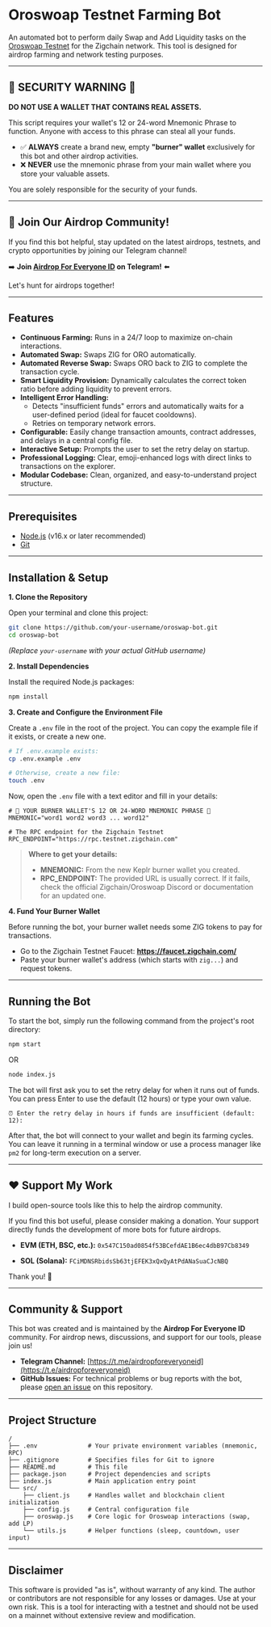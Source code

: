 # Oroswoap Testnet Farming Bot

An automated bot to perform daily Swap and Add Liquidity tasks on the [Oroswoap Testnet](https://testnet.oroswap.org/) for the Zigchain network. This tool is designed for airdrop farming and network testing purposes.

---

## 🚨 SECURITY WARNING 🚨

**DO NOT USE A WALLET THAT CONTAINS REAL ASSETS.**

This script requires your wallet's 12 or 24-word Mnemonic Phrase to function. Anyone with access to this phrase can steal all your funds.

- ✅ **ALWAYS** create a brand new, empty **"burner" wallet** exclusively for this bot and other airdrop activities.
- ❌ **NEVER** use the mnemonic phrase from your main wallet where you store your valuable assets.

You are solely responsible for the security of your funds.

---

## 🚀 Join Our Airdrop Community!

If you find this bot helpful, stay updated on the latest airdrops, testnets, and crypto opportunities by joining our Telegram channel!

➡️ **Join [Airdrop For Everyone ID](https://t.me/airdropforeveryoneid) on Telegram!** ⬅️

Let's hunt for airdrops together!

---

## Features

-   **Continuous Farming:** Runs in a 24/7 loop to maximize on-chain interactions.
-   **Automated Swap:** Swaps ZIG for ORO automatically.
-   **Automated Reverse Swap:** Swaps ORO back to ZIG to complete the transaction cycle.
-   **Smart Liquidity Provision:** Dynamically calculates the correct token ratio before adding liquidity to prevent errors.
-   **Intelligent Error Handling:**
    -   Detects "insufficient funds" errors and automatically waits for a user-defined period (ideal for faucet cooldowns).
    -   Retries on temporary network errors.
-   **Configurable:** Easily change transaction amounts, contract addresses, and delays in a central config file.
-   **Interactive Setup:** Prompts the user to set the retry delay on startup.
-   **Professional Logging:** Clear, emoji-enhanced logs with direct links to transactions on the explorer.
-   **Modular Codebase:** Clean, organized, and easy-to-understand project structure.

---

## Prerequisites

-   [Node.js](https://nodejs.org/) (v16.x or later recommended)
-   [Git](https://git-scm.com/)

---

## Installation & Setup

**1. Clone the Repository**

Open your terminal and clone this project:

```bash
git clone https://github.com/your-username/oroswap-bot.git
cd oroswap-bot
```
*(Replace `your-username` with your actual GitHub username)*

**2. Install Dependencies**

Install the required Node.js packages:

```bash
npm install
```

**3. Create and Configure the Environment File**

Create a `.env` file in the root of the project. You can copy the example file if it exists, or create a new one.

```bash
# If .env.example exists:
cp .env.example .env

# Otherwise, create a new file:
touch .env
```

Now, open the `.env` file with a text editor and fill in your details:

```env
# 🚨 YOUR BURNER WALLET'S 12 OR 24-WORD MNEMONIC PHRASE 🚨
MNEMONIC="word1 word2 word3 ... word12"

# The RPC endpoint for the Zigchain Testnet
RPC_ENDPOINT="https://rpc.testnet.zigchain.com"
```

> **Where to get your details:**
>
> -   **MNEMONIC:** From the new Keplr burner wallet you created.
> -   **RPC_ENDPOINT:** The provided URL is usually correct. If it fails, check the official Zigchain/Oroswoap Discord or documentation for an updated one.

**4. Fund Your Burner Wallet**

Before running the bot, your burner wallet needs some ZIG tokens to pay for transactions.

-   Go to the Zigchain Testnet Faucet: **https://faucet.zigchain.com/**
-   Paste your burner wallet's address (which starts with `zig...`) and request tokens.

---

## Running the Bot

To start the bot, simply run the following command from the project's root directory:

```bash
npm start
```

OR

```bash
node index.js
```

The bot will first ask you to set the retry delay for when it runs out of funds. You can press Enter to use the default (12 hours) or type your own value.

```
⏰ Enter the retry delay in hours if funds are insufficient (default: 12):
```

After that, the bot will connect to your wallet and begin its farming cycles. You can leave it running in a terminal window or use a process manager like `pm2` for long-term execution on a server.

---

## ❤️ Support My Work

I build open-source tools like this to help the airdrop community.

If you find this bot useful, please consider making a donation. Your support directly funds the development of more bots for future airdrops.

-   **EVM (ETH, BSC, etc.):**
    `0x547C150ad0854f53BCefdAE1B6ec4dbB97Cb8349`

-   **SOL (Solana):**
    `FCiMDNSRbidsSb63tjEFEK3xQxQyAtPdANaSuaCJcNBQ`

Thank you! 🙏

---

## Community & Support

This bot was created and is maintained by the **Airdrop For Everyone ID** community. For airdrop news, discussions, and support for our tools, please join us!

-   **Telegram Channel:** [https://t.me/airdropforeveryoneid](https://t.e/airdropforeveryoneid)
-   **GitHub Issues:** For technical problems or bug reports with the bot, please [open an issue](https://github.com/your-username/oroswap-bot/issues) on this repository.

---

## Project Structure

```
/
├── .env              # Your private environment variables (mnemonic, RPC)
├── .gitignore        # Specifies files for Git to ignore
├── README.md         # This file
├── package.json      # Project dependencies and scripts
├── index.js          # Main application entry point
└── src/
    ├── client.js     # Handles wallet and blockchain client initialization
    ├── config.js     # Central configuration file
    ├── oroswap.js    # Core logic for Oroswoap interactions (swap, add LP)
    └── utils.js      # Helper functions (sleep, countdown, user input)
```

---

## Disclaimer

This software is provided "as is", without warranty of any kind. The author or contributors are not responsible for any losses or damages. Use at your own risk. This is a tool for interacting with a testnet and should not be used on a mainnet without extensive review and modification.